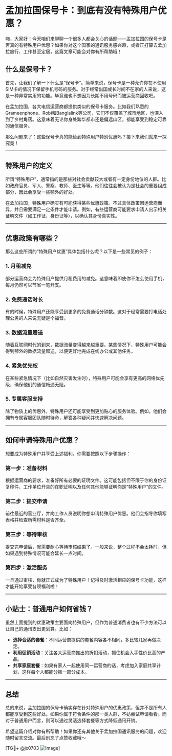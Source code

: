 # 孟加拉国保号卡：到底有没有特殊用户优惠？

嗨，大家好！今天咱们来聊聊一个很多人都会关心的话题——孟加拉国的保号卡是否真的有特殊用户优惠？如果你对这个国家的通讯服务感兴趣，或者正打算去孟加拉旅行、工作甚至定居，这篇文章可能会对你有所帮助哦！

## 什么是保号卡？

首先，让我们了解一下什么是“保号卡”。简单来说，保号卡是一种允许你在不使用SIM卡的情况下保留手机号码的服务。对于经常出国或长时间不在家的人来说，这是一种非常实用的功能。毕竟谁也不想因为长期不用号码而被运营商回收吧。

在孟加拉国，各大电信运营商都提供类似的保号卡服务。比如我们熟悉的Grameenphone、Robi和Banglalink等公司，它们不仅覆盖了城市地区，也深入到了乡村角落。这意味着无论你身处繁华都市还是偏远山区，都能享受到稳定可靠的通信服务。

那么问题来了：这些保号卡真的能给到特殊用户特别优惠吗？接下来我们就来一探究竟！

---

## 特殊用户的定义

所谓“特殊用户”，通常指的是那些对社会贡献较大或者有一定身份地位的人群。比如政府官员、军人、警察、教师、医生等等。他们往往会被认为是社会的重要组成部分，因此会享受一些额外的好处。

在孟加拉国，特殊用户确实有可能获得某些优惠政策。不过具体政策因运营商而异，并且需要满足一定条件才能申请。例如，有些运营商可能要求申请人出示相关证明文件（如工作证、身份证等），以确认其身份真实性。

---

## 优惠政策有哪些？

那么这些所谓的“特殊用户优惠”具体包括什么呢？以下是一些常见的例子：

### 1. **月租减免**
部分运营商会为特殊用户提供月租费用的减免。这意味着即使你不怎么使用手机，每月仍然可以节省一笔开支。

### 2. **免费通话时长**
有的时候，特殊用户还能享受到更多的免费通话分钟数。这对于经常需要打电话处理公务的人来说无疑是个福音。

### 3. **数据流量赠送**
随着互联网时代的到来，数据流量变得越来越重要。某些情况下，特殊用户可能会得到额外的数据流量赠送，以便更好地完成在线办公或其他任务。

### 4. **紧急优先权**
在某些紧急情况下（比如自然灾害发生时），特殊用户可能会享有更高的网络优先级，确保他们的通信畅通无阻。

### 5. **专属客服支持**
除了物质上的优惠外，特殊用户还可能享受到更加贴心的服务体验。例如，他们会拥有专属客服团队随时待命，解答各种疑问并快速解决问题。

---

## 如何申请特殊用户优惠？

想要成为特殊用户并享受上述福利，你需要按照以下步骤操作：

### 第一步：准备材料
根据运营商的要求，准备好所有必要的证明文件。这可能包括但不限于你的身份证复印件、工作单位开具的在职证明以及任何其他能够证明你是“特殊用户”的文件。

### 第二步：提交申请
前往最近的营业厅，并向工作人员说明你想申请特殊用户优惠。他们会指导你填写表格并检查所需材料是否齐全。

### 第三步：等待审核
提交完申请后，就需要耐心等待审核结果了。一般来说，整个过程不会太耗时，但如果遇到特殊情况可能会延长一点时间。

### 第四步：激活服务
一旦通过审核，你就正式成为了特殊用户！记得及时激活相应的保号卡功能，这样才能开始享受各项福利啦！

---

## 小贴士：普通用户如何省钱？

虽然上面提到的优惠政策主要面向特殊用户，但作为普通消费者也有不少方法可以让自己的通讯支出更划算。比如：

- **选择合适的套餐**：不同运营商提供的套餐内容各不相同，多比较几家再做决定。
- **利用促销活动**：关注各大运营商推出的折扣活动，抓住机会入手性价比高的产品。
- **共享家庭套餐**：如果有家人一起使用同一运营商的话，考虑加入家庭共享计划，这样每个人都能分摊一部分成本。

---

## 总结

总的来说，孟加拉国的保号卡确实存在针对特殊用户的优惠政策，但并不是所有人都能享受到这些好处。如果你属于符合条件的那一类人群，不妨尝试申请看看。而对于普通用户而言，则可以通过灵活选择套餐等方式降低通讯开销。

希望这篇介绍对你有所帮助！如果你还有其他关于孟加拉国通讯服务的问题，欢迎随时留言交流。最后别忘了点赞收藏哦～

[TG💪+ @jx0703 ![Image](https://github.com/user-attachments/assets/dbca1d08-cadb-493c-b0ec-ad6f7a83f270)]